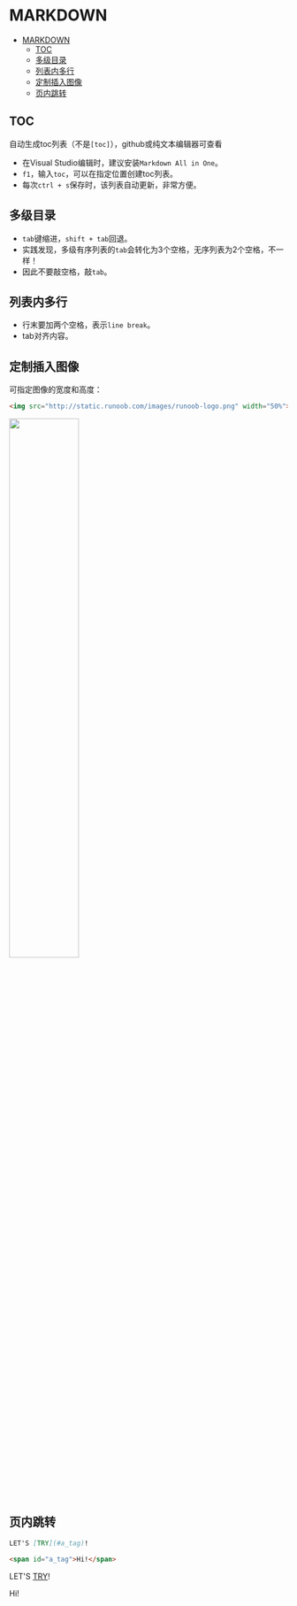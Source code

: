 # MARKDOWN

- [MARKDOWN](#markdown)
  - [TOC](#toc)
  - [多级目录](#多级目录)
  - [列表内多行](#列表内多行)
  - [定制插入图像](#定制插入图像)
  - [页内跳转](#页内跳转)

## TOC

自动生成toc列表（不是`[toc]`），github或纯文本编辑器可查看

- 在Visual Studio编辑时，建议安装`Markdown All in One`。
- `f1`，输入`toc`，可以在指定位置创建toc列表。
- 每次`ctrl + s`保存时，该列表自动更新，非常方便。

## 多级目录

- `tab`键缩进，`shift + tab`回退。
- 实践发现，多级有序列表的`tab`会转化为3个空格，无序列表为2个空格，不一样！
- 因此不要敲空格，敲`tab`。

## 列表内多行

- 行末要加两个空格，表示`line break`。
- tab对齐内容。

## 定制插入图像

可指定图像的宽度和高度：

```markdown
<img src="http://static.runoob.com/images/runoob-logo.png" width="50%">
```

<img src="http://static.runoob.com/images/runoob-logo.png" width="50%">

## 页内跳转

```markdown
LET'S [TRY](#a_tag)!

<span id="a_tag">Hi!</span>
```

LET'S [TRY](#a_tag)!

<span id="a_tag">Hi!</span>
